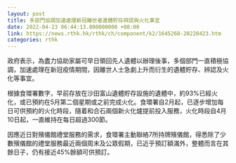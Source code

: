 ```yaml
---
layout: post
title: 多部門協調加速處理新冠離世者遺體貯存辨認與火化事宜
date: 2022-04-23 06:44:13.000000000 +08:00
link: https://news.rthk.hk/rthk/ch/component/k2/1645268-20220423.htm
categories: rthk
---
```


政府表示，為盡力協助家屬可早日領回先人遺體以辦理後事，多個部門一直積極協調，加速處理在新冠疫情期間，因離世人士急劇上升而衍生的遺體貯存、辨認及火化等事宜。

根據食環署數字，早前存放在沙田富山遺體貯存設施的遺體中，約93%已經火化，或已預約在5月第二個星期或之前完成火化。食環署自2月起，已逐步增加每日可供預約的火化時段，隨着和合石兩個新火化爐提前投入服務，火化時段自4月10日起，一直維持在每日超過300節。

因應近日對殯儀館禮堂服務的需求，食環署主動聯絡7所持牌殯儀館，得悉除了少數殯儀館的禮堂服務最近兩個周末及公眾假期，已近乎預訂額滿外，整體而言在其餘日子，仍有接近45%餘額可供預訂。
